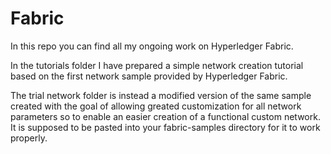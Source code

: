 # Fabric

In this repo you can find all my ongoing work on Hyperledger Fabric.

In the tutorials folder I have prepared a simple network creation tutorial based on the first network sample provided by Hyperledger Fabric. 

The trial network folder is instead a modified version of the same sample created with the goal of allowing greated customization for all network parameters so to enable an easier creation of a functional custom network. It is supposed to be pasted into your fabric-samples directory for it to work properly.
